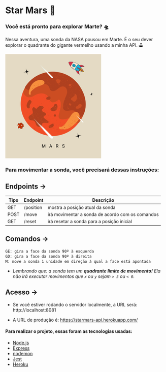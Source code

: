 # Star Mars :rocket:	

### Você está pronto para explorar Marte? :flying_saucer:	

Nessa aventura, uma sonda da NASA pousou em Marte. É o seu dever explorar o quadrante do gigante vermelho usando a minha API. :joystick:	

![Star Mars](https://github.com/maitegomess/StarMars-API/blob/main/StarMars-IMG3.png)

### Para movimentar a sonda, você precisará dessas instruções:
## Endpoints -> 
| Tipo | Endpoint | Descrição |
| --- | --- | --- |
| GET | /position | mostra a posição atual da sonda |
| POST | /move | irá movimentar a sonda de acordo com os comandos |
| GET | /reset | irá resetar a sonda para a posição inicial |

## Comandos ->
```
GE: gira a face da sonda 90º à esquerda
GD: gira a face da sonda 90º à direita
M: move a sonda 1 unidade em direção à qual a face está apontada
```

* *Lembrando que: a sonda tem um **quadrante limite de movimento!** Ela não irá executar movimentos que `x` ou `y` sejam `> 5` ou `< 0`.* 

## Acesso ->
* Se você estiver rodando o servidor localmente, a URL será:
http://localhost:8081

* A URL de produção é:
https://starmars-api.herokuapp.com/


#### Para realizar o projeto, essas foram as tecnologias usadas:
-  [Node.js](https://nodejs.org/)
-  [Express](https://expressjs.com/)
-  [nodemon](https://nodemon.io/)
-  [Jest](https://jestjs.io/)
-  [Heroku](https://heroku.com/)
